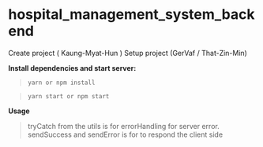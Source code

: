 # hospital_management_system_backend

Create project ( Kaung-Myat-Hun )
Setup project (GerVaf / That-Zin-Min)


**Install dependencies and start server:**
>```yarn or npm install```

>```yarn start or npm start```


**Usage**
>tryCatch from the utils is for errorHandling for server error.
>sendSuccess and sendError is for to respond the client side 
